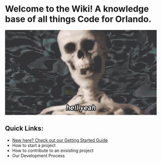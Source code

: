 <!-- TITLE: Home -->
<!-- SUBTITLE: A quick summary of Home -->

# Welcome to the Wiki! A knowledge base of all things Code for Orlando. 

![Giphy 26](/uploads/giphy-26.gif "Giphy 26")


## Quick Links:
* <a href="https://cfo-wiki.herokuapp.com/getting-started#new-to-code-for-orlando-follow-this-guide-to-get-started-quickly"> New here? Check out our Getting Started Guide</a>
* How to start a project
* How to contribute to an exsisting project
* Our Development Process